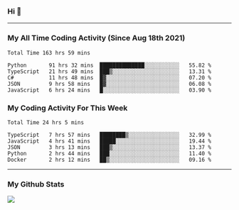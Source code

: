 ### Hi 🙂

---

### My All Time Coding Activity (Since Aug 18th 2021)
<!--START_SECTION:waka-all-->
```text
Total Time 163 hrs 59 mins

Python       91 hrs 32 mins  ██████████████░░░░░░░░░░░   55.82 % 
TypeScript   21 hrs 49 mins  ███▒░░░░░░░░░░░░░░░░░░░░░   13.31 % 
C#           11 hrs 48 mins  █▓░░░░░░░░░░░░░░░░░░░░░░░   07.20 % 
JSON         9 hrs 58 mins   █▓░░░░░░░░░░░░░░░░░░░░░░░   06.08 % 
JavaScript   6 hrs 24 mins   █░░░░░░░░░░░░░░░░░░░░░░░░   03.90 % 
```
<!--END_SECTION:waka-all-->

### My Coding Activity For This Week
<!--START_SECTION:waka-week-->
```text
Total Time 24 hrs 5 mins

TypeScript   7 hrs 57 mins   ████████▒░░░░░░░░░░░░░░░░   32.99 % 
JavaScript   4 hrs 41 mins   █████░░░░░░░░░░░░░░░░░░░░   19.44 % 
JSON         3 hrs 13 mins   ███▒░░░░░░░░░░░░░░░░░░░░░   13.37 % 
Python       2 hrs 44 mins   ███░░░░░░░░░░░░░░░░░░░░░░   11.40 % 
Docker       2 hrs 12 mins   ██▒░░░░░░░░░░░░░░░░░░░░░░   09.16 % 
```
<!--END_SECTION:waka-week-->

---

### My Github Stats
[![](https://github-readme-stats.vercel.app/api?username=eroxl&count_private=true&show_icons=true&include_all_commits=true&theme=onedark)](https://github.com/Eroxl)
